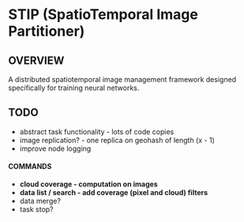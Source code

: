 # STIP (SpatioTemporal Image Partitioner)
## OVERVIEW
A distributed spatiotemporal image management framework designed specifically for training neural networks.

## TODO
- abstract task functionality - lots of code copies
- image replication? - one replica on geohash of length (x - 1)
- improve node logging
#### COMMANDS 
- __cloud coverage - computation on images__
- **data list / search - add coverage (pixel and cloud) filters**
- data merge?
- task stop?
